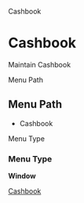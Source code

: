
Cashbook
# Cashbook


Maintain Cashbook

Menu Path
## Menu Path



- Cashbook

Menu Type
### Menu Type

**Window**


[Cashbook](functional-guide/window/window-cashbook.md)